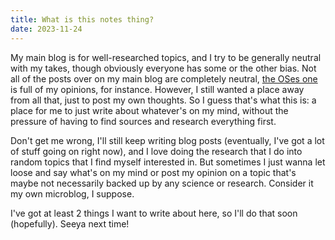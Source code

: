 ```yaml
---
title: What is this notes thing?
date: 2023-11-24
---
```


My main blog is for well-researched topics, and I try to be generally neutral with my takes, though obviously everyone has some or the other bias. Not all of the posts over on my main blog are completely neutral, [the OSes one](/tech/operating-systems) is full of my opinions, for instance. However, I still wanted a place away from all that, just to post my own thoughts. So I guess that's what this is: a place for me to just write about whatever's on my mind, without the pressure of having to find sources and research everything first.

Don't get me wrong, I'll still keep writing blog posts (eventually, I've got a lot of stuff going on right now), and I love doing the research that I do into random topics that I find myself interested in. But sometimes I just wanna let loose and say what's on my mind or post my opinion on a topic that's maybe not necessarily backed up by any science or research. Consider it my own microblog, I suppose.

I've got at least 2 things I want to write about here, so I'll do that soon (hopefully). Seeya next time!
